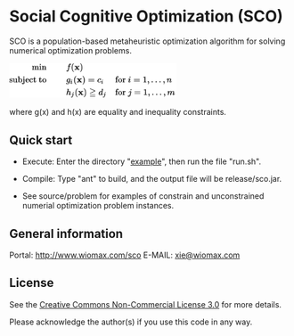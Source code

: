 Social Cognitive Optimization (SCO)
===================================

SCO is a population-based metaheuristic optimization algorithm for solving numerical optimization problems.

<img src="https://github.com/xfxie/sco/blob/master/image/nop.png" width="300" />

where g(x) and h(x) are equality and inequality constraints.

Quick start
-----------

- Execute: Enter the directory "[example](https://github.com/xfxie/sco/tree/master/example)", then run the file "run.sh".

- Compile: Type "ant" to build, and the output file will be release/sco.jar. 

- See source/problem for examples of constrain and unconstrained numerial optimization problem instances.

General information
-------------------

Portal: http://www.wiomax.com/sco
E-MAIL: xie@wiomax.com


License
-------

See the [Creative Commons Non-Commercial License 3.0](https://creativecommons.org/licenses/by-nc/3.0/us/) for more details.

Please acknowledge the author(s) if you use this code in any way.

